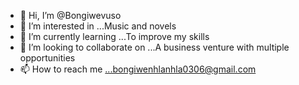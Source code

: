 - 👋 Hi, I’m @Bongiwevuso
- 👀 I’m interested in ...Music and novels 
- 🌱 I’m currently learning ...To improve my skills 
- 💞️ I’m looking to collaborate on ...A business venture with multiple opportunities 
- 📫 How to reach me ...bongiwenhlanhla0306@gmail.com 

<!---
Bongiwevuso/Bongiwevuso is a ✨ special ✨ repository because its `README.md` (this file) appears on your GitHub profile.
You can click the Preview link to take a look at your changes.
--->
